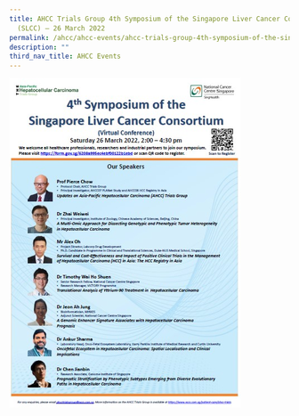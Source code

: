 ```yaml
---
title: AHCC Trials Group 4th Symposium of the Singapore Liver Cancer Consortium
  (SLCC) – 26 March 2022
permalink: /ahcc/ahcc-events/ahcc-trials-group-4th-symposium-of-the-singapore-liver-cancer-consortium-slcc/
description: ""
third_nav_title: AHCC Events
---
```

![](/images/AHCC%20Trials%20Group/AHCC%20Events/ahcc-4th-symposium.jpg)